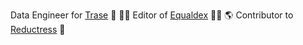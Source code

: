 Data Engineer for [Trase](https://www.trase.earth/) 🌲 👨‍💻
Editor of [Equaldex](https://www.equaldex.com/) 🏳️‍🌈 🌎
Contributor to [Reductress](https://www.instagram.com/reductress/?hl=en) 📝 
